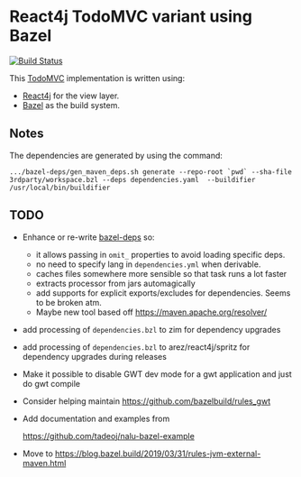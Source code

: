 # React4j TodoMVC variant using Bazel

[![Build Status](https://secure.travis-ci.org/react4j/react4j-todomvc.png?branch=raw_bazel)](http://travis-ci.org/react4j/react4j-todomvc)

This [TodoMVC](http://todomvc.com/) implementation is written using:

* [React4j](https://react4j.github.io) for the view layer.
* [Bazel](https://bazel.build/) as the build system.

## Notes

The dependencies are generated by using the command:

    .../bazel-deps/gen_maven_deps.sh generate --repo-root `pwd` --sha-file 3rdparty/workspace.bzl --deps dependencies.yaml  --buildifier /usr/local/bin/buildifier

## TODO

* Enhance or re-write [bazel-deps](https://github.com/johnynek/bazel-deps) so:
  - it allows passing in `omit_` properties to avoid loading specific deps.
  - no need to specify lang in `dependencies.yml` when derivable.
  - caches files somewhere more sensible so that task runs a lot faster
  - extracts processor from jars automagically
  - add supports for explicit exports/excludes for dependencies. Seems to be broken atm.
  - Maybe new tool based off https://maven.apache.org/resolver/

* add processing of `dependencies.bzl` to zim for dependency upgrades

* add processing of `dependencies.bzl` to arez/react4j/spritz for dependency upgrades during releases

* Make it possible to disable GWT dev mode for a gwt application and just do gwt compile

* Consider helping maintain https://github.com/bazelbuild/rules_gwt

* Add documentation and examples from

  https://github.com/tadeoj/nalu-bazel-example

* Move to https://blog.bazel.build/2019/03/31/rules-jvm-external-maven.html
